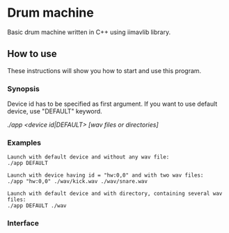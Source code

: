 # Drum machine

Basic drum machine written in C++ using iimavlib library.

## How to use

These instructions will show you how to start and use this program.

### Synopsis

Device id has to be specified as first argument. If you want to use default device, use "DEFAULT" keyword.

_./app <device id|DEFAULT> [wav files or directories]_

### Examples

```
Launch with default device and without any wav file:
./app DEFAULT
```

```
Launch with device having id = "hw:0,0" and with two wav files:
./app "hw:0,0" ./wav/kick.wav ./wav/snare.wav
```

```
Launch with default device and with directory, containing several wav files:
./app DEFAULT ./wav
```

### Interface


